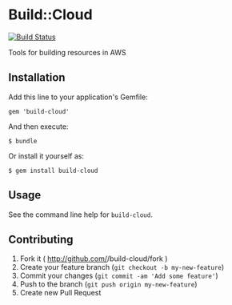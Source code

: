 # Build::Cloud
[![Build Status](https://travis-ci.org/scalefactory/build-cloud.svg?branch=master)](https://travis-ci.org/scalefactory/build-cloud)

Tools for building resources in AWS

## Installation

Add this line to your application's Gemfile:

    gem 'build-cloud'

And then execute:

    $ bundle

Or install it yourself as:

    $ gem install build-cloud

## Usage

See the command line help for `build-cloud`.

## Contributing

1. Fork it ( http://github.com/<my-github-username>/build-cloud/fork )
2. Create your feature branch (`git checkout -b my-new-feature`)
3. Commit your changes (`git commit -am 'Add some feature'`)
4. Push to the branch (`git push origin my-new-feature`)
5. Create new Pull Request
